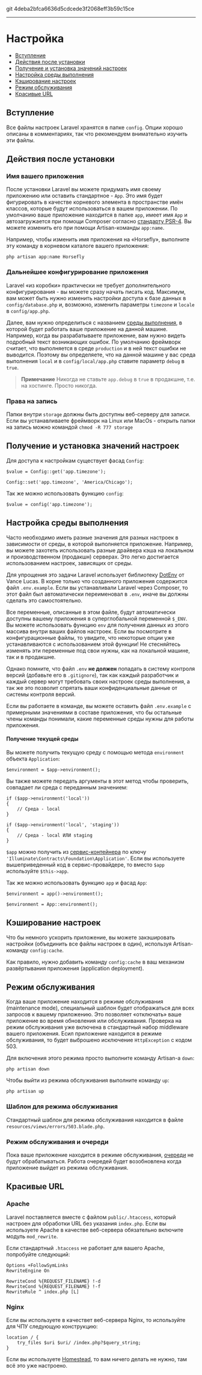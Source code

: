 git 4deba2bfca6636d5cdcede3f2068eff3b59c15ce

---

# Настройка

- [Вступление](#introduction)
- [Действия после установки](#after-installation)
- [Получение и установка значений настроек](#accessing-configuration-values)
- [Настройка среды выполнения](#environment-configuration)
- [Кэширование настроек](#configuration-caching)
- [Режим обслуживания](#maintenance-mode)
- [Красивые URL](#pretty-urls)

<a name="introduction"></a>
## Вступление

Все файлы настроек Laravel хранятся в папке `config`. Опции хорошо описаны в комментариях, так что рекомендуем внимательно изучить эти файлы.

<a name="after-installation"></a>
## Действия после установки

### Имя вашего приложения

После установки Laravel вы можете придумать имя своему приложению или оставить стандартное - `App`.
Это имя будет фигурировать в качестве корневого элемента в пространстве имён классов, которые будут использоваться в вашем приложении.
По умолчанию ваше приложение находится в папке `app`, имеет имя `App` и автозагружается при помощи Composer согласно [стандарту PSR-4](http://www.php-fig.org/psr/psr-4/). Вы можете изменить его при помощи Artisan-команды `app:name`.

Например, чтобы изменить имя приложения на «Horsefly», выполните эту команду в корневом каталоге вашего приложения:

	php artisan app:name Horsefly

### Дальнейшее конфигурирование приложения

Laravel «из коробки» практически не требует дополнительного конфигурирования - вы можете сразу начать писать код. Максимум, вам может быть нужно изменить настройки доступа к базе данных в `config/database.php` и, возможно, изменить параметры `timezone` и `locale` в `config/app.php`.

Далее, вам нужно определиться с названием [среды выполнения](/docs/5.0/configuration#environment-configuration), в которой будет работать ваше приложение на данной машине. Например, когда вы разрабатываете приложение, вам нужно видеть подробный текст возникающих ошибок. По умолчанию фреймворк считает, что выполняется в среде `production` и в ней текст ошибки не выводится. Поэтому вы определяете, что на данной машине у вас среда выполнения `local` и в `config/local/app.php` ставите параметр `debug` в `true`.

> **Примечание** Никогда не ставьте `app.debug` в `true` в продакшне, т.е. на хостинге. Просто никогда.

### Права на запись

Папки внутри `storage` должны быть доступны веб-серверу для записи. Если вы устанавливаете фреймворк на Linux или MacOs - открыть папки на запись можно командой `chmod -R 777 storage`

<a name="accessing-configuration-values"></a>
## Получение и установка значений настроек

Для доступа к настройкам существует фасад `Config`:

	$value = Config::get('app.timezone');

	Config::set('app.timezone', 'America/Chicago');

Так же можно использовать функцию `config`:

	$value = config('app.timezone');

<a name="environment-configuration"></a>
## Настройка среды выполнения

Часто необходимо иметь разные значения для разных настроек в зависимости от среды, в которой выполняется приложение. Например, вы можете захотеть использовать разные драйвера кэша на локальном и производственном (продакшн) серверах. Это легко достигается использованием настроек, зависящих от среды.

Для упрощения это задачи Laravel использует библиотеку [DotEnv](https://github.com/vlucas/phpdotenv) от Vance Lucas.
В корне только что созданного приложения содержится файл `.env.example`. Если вы устанавливали Laravel через Composer, то этот файл был автоматически переименовал в `.env`, иначе вы должны сделать это самостоятельно.

Все переменные, описанные в этом файле, будут автоматически доступны вашему приложения в суперглобальной переменной `$_ENV`. 
Вы можете использовать функцию `env` для получения данных из этого массива внутри ваших файлов настроек.
Если вы посмотрите в конфигурационные файлы, то увидите, что некоторые опции уже устанавливаются с использованием этой функции!
Не стесняйтесь изменять эти переменные под свои нужны, как на локальной машине, так и в продакшне.

Однако помните, что файл `.env` **не должен** попадать в систему контроля версий (добавьте его в `.gitignore`), так как каждый разработчик и каждый сервер могут требовать своих настроек среды выполнения, а так же это позволит спрятать ваши конфиденциальные данные от системы контроля версий.

Если вы работаете в команде, вы можете оставить файл `.env.example` с примерными значениями в составе приложения, что бы остальные члены команды понимали, какие переменные среды нужны для работы приложения.

#### Получение текущей среды

Вы можете получить текущую среду с помощью метода `environment` объекта `Application`:

	$environment = $app->environment();

Вы также можете передать аргументы в этот метод чтобы проверить, совпадает ли среда с переданным значением:

	if ($app->environment('local'))
	{
		// Среда - local
	}

	if ($app->environment('local', 'staging'))
	{
		// Среда - local ИЛИ staging
	}

`$app` можно получить из [сервис-контейнера](/docs/5.0/container) по ключу `'Illuminate\Contracts\Foundation\Application'`. Если вы используете вышеприведенный код в сервис-провайдере, то вместо `$app` используйте `$this->app`.

Так же можно использовать функцию `app` и фасад `App`:

	$environment = app()->environment();

	$environment = App::environment();

<a name="configuration-caching"></a>
## Кэширование настроек

Что бы немного ускорить приложение, вы можете закэшировать настройки (объединить все файлы настроек в один), используя Artisan-команду `config:cache`.

Как правило, нужно добавить команду `config:cache` в ваш механизм развёртывания приложения (application deployment).

<a name="maintenance-mode"></a>
## Режим обслуживания

Когда ваше приложение находится в режиме обслуживания (maintenance mode), специальный шаблон будет отображаться для всех запросов к вашему приложению. Это позволяет «отключать» ваше приложение во время обновления или обслуживания. Проверка на режим обслуживания уже включена в стандартный набор middleware вашего приложения. Есил приложение находится в режиме обслуживания, то будет выброшено исключение `HttpException` с кодом 503.

Для включения этого режима просто выполните команду Artisan-а `down`:

	php artisan down

Чтобы выйти из режима обслуживания выполните команду `up`:

	php artisan up

### Шаблон для режима обслуживания

Стандартный шаблон для режима обслуживания находится в файле `resources/views/errors/503.blade.php`.

### Режим обслуживания и очереди

Пока ваше приложение находится в режиме обслуживания, [очереди](/docs/5.0/queues) не будут обрабатываться. Работа очередей будет возобновлена когда приложение выйдет из режима обслуживания.

<a name="pretty-urls"></a>
## Красивые URL

### Apache

Laravel поставляется вместе с файлом `public/.htaccess`, который настроен для обработки URL без указания `index.php`. Если вы используете Apache в качестве веб-сервера обязательно включите модуль `mod_rewrite`.

Если стандартный `.htaccess` не работает для вашего Apache, попробуйте следующий:

	Options +FollowSymLinks
	RewriteEngine On

	RewriteCond %{REQUEST_FILENAME} !-d
	RewriteCond %{REQUEST_FILENAME} !-f
	RewriteRule ^ index.php [L]

### Nginx

Если вы используете в качествет веб-сервера Nginx, то используйте для ЧПУ следующую конструкцию:

	location / {
		try_files $uri $uri/ /index.php?$query_string;
	}

Если вы используете [Homestead](/docs/5.0/homestead), то вам ничего делать не нужно, там всё это уже настроено.
